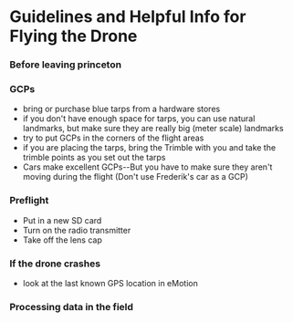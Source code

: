 # Guidelines and Helpful Info for Flying the Drone

### Before leaving princeton


### GCPs
- bring or purchase blue tarps from a hardware stores
- if you don't have enough space for tarps, you can use natural landmarks, but make sure they are really big (meter scale) landmarks
- try to put GCPs in the corners of the flight areas
- if you are placing the tarps, bring the Trimble with you and take the trimble points as you set out the tarps
- Cars make excellent GCPs--But you have to make sure they aren't moving during the flight (Don't use Frederik's car as a GCP)

### Preflight
- Put in a new SD card
- Turn on the radio transmitter
- Take off the lens cap

### If the drone crashes
- look at the last known GPS location in eMotion

### Processing data in the field
